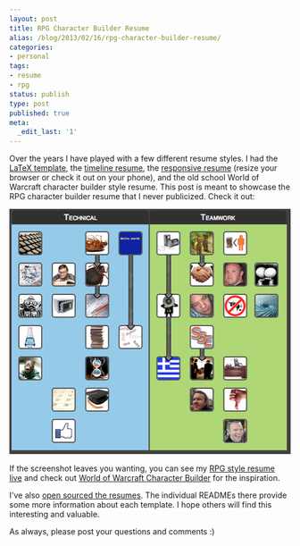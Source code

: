 ```yaml
---
layout: post
title: RPG Character Builder Resume
alias: /blog/2013/02/16/rpg-character-builder-resume/
categories:
- personal
tags:
- resume
- rpg
status: publish
type: post
published: true
meta:
  _edit_last: '1'
---
```

Over the years I have played with a few different resume styles. I had the <a title="Seth Holloway's outdated LaTeX resume" href="https://github.com/smholloway/resume/tree/master/latex">LaTeX template</a>, the <a title="Seth Holloway's timeline resume" href="https://www.sethholloway.com/timelineResume.html">timeline resume</a>, the <a title="Seth Holloway's responsive design resume" href="https://www.sethholloway.com/resume.html">responsive resume</a> (resize your browser or check it out on your phone), and the old school World of Warcraft character builder style resume. This post is meant to showcase the RPG character builder resume that I never publicized. Check it out:

<img class="alignnone size-full wp-image-1869" alt="Seth Holloway Character Builder Resume Screenshot" src="/images/Screenshot-February-16-2013.png" width="505" height="439" />

If the screenshot leaves you wanting, you can see my <a title="Seth Holloway RPG Character Builder Resume" href="https://sethholloway.com/alternativeResume.html">RPG style resume live</a> and check out <a title="WoW character builder" href="https://wowtal.com/#k=ff-.bqj.druid.">World of Warcraft Character Builder</a> for the inspiration.

I've also <a title="Seth Holloway's resumes on GitHub " href="https://github.com/smholloway/resume">open sourced the resumes</a>. The individual READMEs there provide some more information about each template. I hope others will find this interesting and valuable.

As always, please post your questions and comments :)
